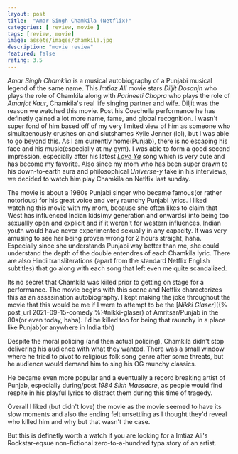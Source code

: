 ```yaml
---
layout: post
title:  "Amar Singh Chamkila (Netflix)"
categories: [ review, movie ]
tags: [review, movie]
image: assets/images/chamkila.jpg
description: "movie review"
featured: false
rating: 3.5
---
```


_Amar Singh Chamkila_ is a musical autobiography of a Punjabi musical legend of the same name. This _Imtiaz Ali_ movie stars _Diljit Dosanjh_ who plays the role of Chamkila along with _Parineeti Chopra_ who plays the role of _Amarjot Kaur_, Chamkila's real life singing partner and wife. Diljit was the reason we watched this movie. Post his Coachella performance he has definetly gained a lot more name, fame, and global recognition. I wasn't super fond of him based off of my very limited view of him as someone who simultaenously crushes on and slutshames Kylie Jenner (lol), but I was able to go beyond this. As I am currently home(Punjab), there is no escaping his face and his music(especially at my gym). I was able to form a good second impression, especially after his latest [_Love Ya_](https://genius.com/Diljit-dosanjh-love-ya-lyrics) song which is very cute and has become my favorite. Also since my mom who has been super drawn to his down-to-earth aura and philosophical _Universe-y_ take in his interviews, we decided to watch him play Chamkila on Netlfix last sunday.

The movie is about a 1980s Punjabi singer who became famous(or rather notorious) for his great voice and very raunchy Punjabi lyrics. I liked watching this movie with my mom, because she often likes to claim that West has influenced Indian kids(my generation and onwards) into being too sexuallly open and explicit and if it weren't for western influences, Indian youth would have never experimented sexually in any capacity. It was very amusing to see her being proven wrong for 2 hours straight, haha. Especially since she understands Punjabi way better than me, she could understand the depth of the double entendres of each Chamkila lyric. There are also Hindi transliterations (apart from the standard Netflix English subtitles) that go along with each song that left even me quite scandalized.

Its no secret that Chamkila was kiiled prior to getting on stage for a performance. The movie begins with this scene and Netflix characterizes this as an assasination autobiography. I kept making the joke throughout the movie that this would be me if I were to attempt to be the [_Nikki Glaser_]({% post_url 2021-09-15-comedy %}#nikki-glaser) of Amritsar/Punjab in the 80s(or even today, haha). I'd be killed too for being that raunchy in a place like Punjab(or anywhere in India tbh)

Despite the moral policing (and then actual policing), Chamkila didn't stop delivering his audience with what they wanted. There was a small window where he tried to pivot to religious folk song genre after some threats, but he audience would demand him to sing his OG raunchy classics. 

He became even more popular and a eventually a record breaking artist of Punjab, especially during/post *1984 Sikh Massacre*, as people would find respite in his playful lyrics to distract them during this time of tragedy. 

Overall I liked (but didn't love) the movie as the movie seemed to have its slow moments and also the ending felt unsettling as I thought they'd reveal who killed him and why but that wasn't the case.

But this is definetly worth a watch if you are looking for a Imtiaz Ali's Rockstar-eqsue non-fictional zero-to-a-hundred typa story of an artist. 




